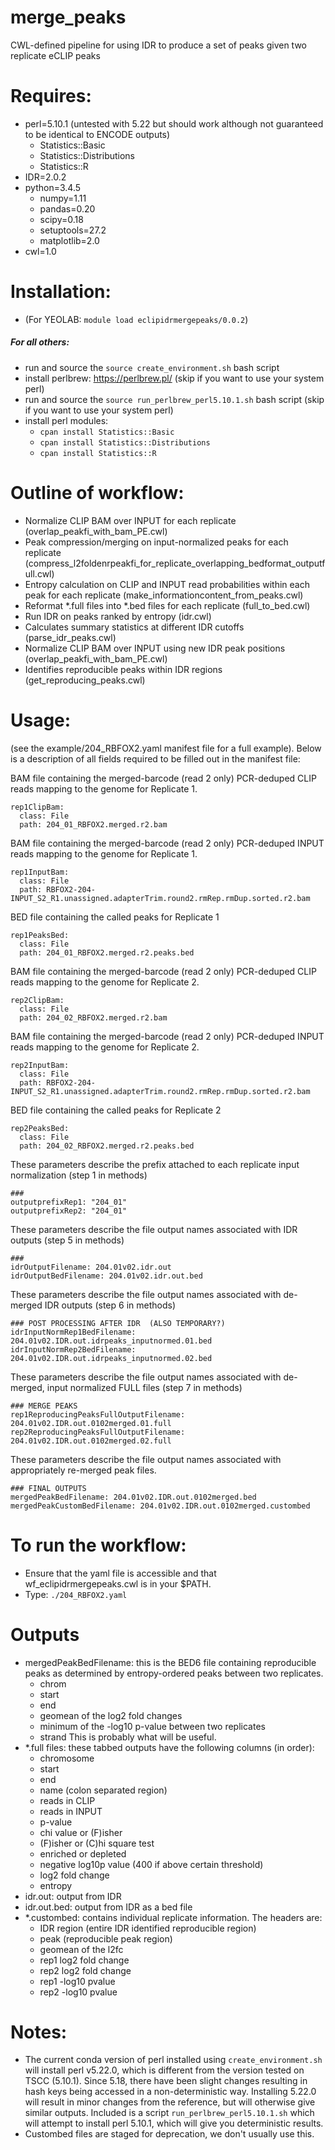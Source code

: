 # merge_peaks
CWL-defined pipeline for using IDR to produce a set of peaks given two replicate eCLIP peaks

# Requires:

- perl=5.10.1 (untested with 5.22 but should work although not guaranteed to be identical to ENCODE outputs)
    - Statistics::Basic
    - Statistics::Distributions
    - Statistics::R
- IDR=2.0.2
- python=3.4.5
    - numpy=1.11
    - pandas=0.20
    - scipy=0.18
    - setuptools=27.2
    - matplotlib=2.0
- cwl=1.0

# Installation:
- (For YEOLAB: ```module load eclipidrmergepeaks/0.0.2```)

##### For all others:
- run and source the ```source create_environment.sh``` bash script
- install perlbrew: https://perlbrew.pl/ (skip if you want to use your system perl)
- run and source the ```source run_perlbrew_perl5.10.1.sh``` bash script (skip if you want to use your system perl)
- install perl modules:
    - ```cpan install Statistics::Basic```
    - ```cpan install Statistics::Distributions```
    - ```cpan install Statistics::R```

# Outline of workflow:
- Normalize CLIP BAM over INPUT for each replicate (overlap_peakfi_with_bam_PE.cwl)
- Peak compression/merging on input-normalized peaks for each replicate (compress_l2foldenrpeakfi_for_replicate_overlapping_bedformat_outputfull.cwl)
- Entropy calculation on CLIP and INPUT read probabilities within each peak for each replicate (make_informationcontent_from_peaks.cwl)
- Reformat *.full files into *.bed files for each replicate (full_to_bed.cwl)
- Run IDR on peaks ranked by entropy (idr.cwl)
- Calculates summary statistics at different IDR cutoffs (parse_idr_peaks.cwl)
- Normalize CLIP BAM over INPUT using new IDR peak positions (overlap_peakfi_with_bam_PE.cwl)
- Identifies reproducible peaks within IDR regions (get_reproducing_peaks.cwl)

# Usage:
(see the example/204_RBFOX2.yaml manifest file for a full example). Below is a description of all fields
required to be filled out in the manifest file:

BAM file containing the merged-barcode (read 2 only) PCR-deduped CLIP reads mapping to the genome for Replicate 1.
```
rep1ClipBam:
  class: File
  path: 204_01_RBFOX2.merged.r2.bam
```

BAM file containing the merged-barcode (read 2 only) PCR-deduped INPUT reads mapping to the genome for Replicate 1.
```
rep1InputBam:
  class: File
  path: RBFOX2-204-INPUT_S2_R1.unassigned.adapterTrim.round2.rmRep.rmDup.sorted.r2.bam
```

BED file containing the called peaks for Replicate 1
```
rep1PeaksBed:
  class: File
  path: 204_01_RBFOX2.merged.r2.peaks.bed
```

BAM file containing the merged-barcode (read 2 only) PCR-deduped CLIP reads mapping to the genome for Replicate 2.
```
rep2ClipBam:
  class: File
  path: 204_02_RBFOX2.merged.r2.bam
```

BAM file containing the merged-barcode (read 2 only) PCR-deduped INPUT reads mapping to the genome for Replicate 2.
```
rep2InputBam:
  class: File
  path: RBFOX2-204-INPUT_S2_R1.unassigned.adapterTrim.round2.rmRep.rmDup.sorted.r2.bam
```

BED file containing the called peaks for Replicate 2
```
rep2PeaksBed:
  class: File
  path: 204_02_RBFOX2.merged.r2.peaks.bed
```

These parameters describe the prefix attached to each replicate input normalization (step 1 in methods)
```
###
outputprefixRep1: "204_01"
outputprefixRep2: "204_01"
```

These parameters describe the file output names associated with IDR outputs (step 5 in methods)
```
###
idrOutputFilename: 204.01v02.idr.out
idrOutputBedFilename: 204.01v02.idr.out.bed
```

These parameters describe the file output names associated with de-merged IDR outputs (step 6 in methods)
```
### POST PROCESSING AFTER IDR  (ALSO TEMPORARY?)
idrInputNormRep1BedFilename: 204.01v02.IDR.out.idrpeaks_inputnormed.01.bed
idrInputNormRep2BedFilename: 204.01v02.IDR.out.idrpeaks_inputnormed.02.bed
```

These parameters describe the file output names associated with de-merged, input normalized FULL files (step 7 in methods)
```
### MERGE PEAKS
rep1ReproducingPeaksFullOutputFilename: 204.01v02.IDR.out.0102merged.01.full
rep2ReproducingPeaksFullOutputFilename: 204.01v02.IDR.out.0102merged.02.full
```

These parameters describe the file output names associated with appropriately re-merged peak files.
```
### FINAL OUTPUTS
mergedPeakBedFilename: 204.01v02.IDR.out.0102merged.bed
mergedPeakCustomBedFilename: 204.01v02.IDR.out.0102merged.custombed
```
# To run the workflow:
- Ensure that the yaml file is accessible and that wf_eclipidrmergepeaks.cwl is in your $PATH.
- Type: ```./204_RBFOX2.yaml```

# Outputs
- mergedPeakBedFilename: this is the BED6 file containing reproducible peaks as
determined by entropy-ordered peaks between two replicates.
    - chrom
    - start
    - end
    - geomean of the log2 fold changes
    - minimum of the -log10 p-value between two replicates
    - strand
This is probably what will be useful.
- *.full files: these tabbed outputs have the following columns (in order):
    - chromosome
    - start
    - end
    - name (colon separated region)
    - reads in CLIP
    - reads in INPUT
    - p-value
    - chi value or (F)isher
    - (F)isher or (C)hi square test
    - enriched or depleted
    - negative log10p value (400 if above certain threshold)
    - log2 fold change
    - entropy
- idr.out: output from IDR
- idr.out.bed: output from IDR as a bed file
- *.custombed: contains individual replicate information. The headers are:
    - IDR region (entire IDR identified reproducible region)
    - peak (reproducible peak region)
    - geomean of the l2fc
    - rep1 log2 fold change
    - rep2 log2 fold change
    - rep1 -log10 pvalue
    - rep2 -log10 pvalue

# Notes:
- The current conda version of perl installed using ```create_environment.sh```
will install perl v5.22.0, which is different from the version tested on TSCC
(5.10.1). Since 5.18, there have been slight changes resulting in hash keys
being accessed in a non-deterministic way. Installing 5.22.0 will result in
minor changes from the reference, but will otherwise give similar outputs.
Included is a script ```run_perlbrew_perl5.10.1.sh``` which will attempt to
install perl 5.10.1, which will give you deterministic results.
- Custombed files are staged for deprecation, we don't usually use this.
